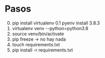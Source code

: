 # Pasos

0. pip install virtualenv
0.1 pyenv install 3.8.3
1. virtualenv venv --python=python3.8
2. source venv/bin/activate
3. pip freeze -> no hay nada
4. touch requirements.txt
5. pip install -r requirements.txt